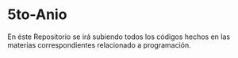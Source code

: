 # 5to-Anio
En éste Repositorio se irá subiendo todos los códigos hechos en las materias correspondientes relacionado a programación.
